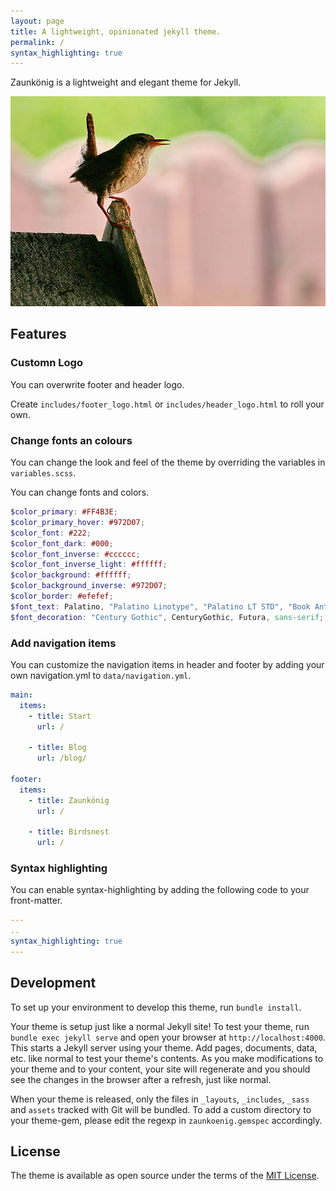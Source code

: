 ```yaml
---
layout: page
title: A lightweight, opinionated jekyll theme.
permalink: /
syntax_highlighting: true
---
```


Zaunkönig is a lightweight and elegant theme for Jekyll.

![](/assets/zaunkoenig.jpg)

## Features

### Customn Logo

You can overwrite footer and header logo.

Create `includes/footer_logo.html` or `includes/header_logo.html` to roll your own.

### Change fonts an colours

You can change the look and feel of the theme by overriding the variables in `variables.scss`.

You can change fonts and colors.

```scss
$color_primary: #FF4B3E;
$color_primary_hover: #972D07;
$color_font: #222;
$color_font_dark: #000;
$color_font_inverse: #cccccc;
$color_font_inverse_light: #ffffff;
$color_background: #ffffff;
$color_background_inverse: #972D07;
$color_border: #efefef;
$font_text: Palatino, "Palatino Linotype", "Palatino LT STD", "Book Antiqua", Georgia, serif;
$font_decoration: "Century Gothic", CenturyGothic, Futura, sans-serif;
```

### Add navigation items

You can customize the navigation items in header and footer by adding your own navigation.yml to `data/navigation.yml`.

```yml
main:
  items:
    - title: Start
      url: /

    - title: Blog
      url: /blog/

footer:
  items:
    - title: Zaunkönig
      url: /

    - title: Birdsnest
      url: /
```

### Syntax highlighting

You can enable syntax-highlighting by adding the following code to your front-matter.

```yaml
---
..
syntax_highlighting: true
---
```

## Development

To set up your environment to develop this theme, run `bundle install`.

Your theme is setup just like a normal Jekyll site! To test your theme, run `bundle exec jekyll serve` and open your browser at `http://localhost:4000`. This starts a Jekyll server using your theme. Add pages, documents, data, etc. like normal to test your theme's contents. As you make modifications to your theme and to your content, your site will regenerate and you should see the changes in the browser after a refresh, just like normal.

When your theme is released, only the files in `_layouts`, `_includes`, `_sass` and `assets` tracked with Git will be bundled.
To add a custom directory to your theme-gem, please edit the regexp in `zaunkoenig.gemspec` accordingly.

## License

The theme is available as open source under the terms of the [MIT License](https://opensource.org/licenses/MIT).

